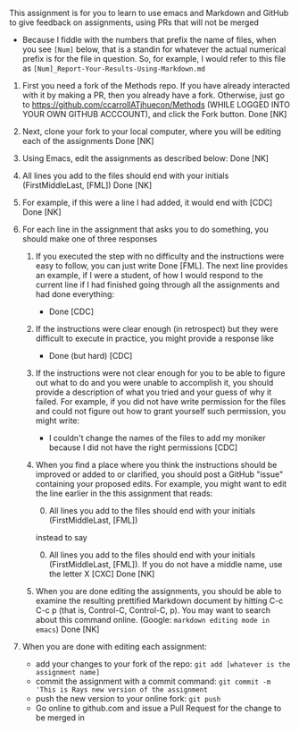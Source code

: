 
This assignment is for you to learn to use emacs and Markdown and GitHub to give feedback on assignments, using PRs that will not be merged

* Because I fiddle with the numbers that prefix the name of files, when you see `[Num]` below, that is a standin for whatever the actual numerical prefix is for the file in question. So, for example, I would refer to this file as `[Num]_Report-Your-Results-Using-Markdown.md`

1. First you need a fork of the Methods repo.  If you have already interacted with it by making a PR, then you already have a fork.  Otherwise, just go to https://github.com/ccarrollATjhuecon/Methods (WHILE LOGGED INTO YOUR OWN GITHUB ACCCOUNT), and click the Fork button.
Done [NK]
1. Next, clone your fork to your local computer, where you will be editing each of the assignments
Done [NK]
0. Using Emacs, edit the assignments as described below:
Done [NK]
0. All lines you add to the files should end with your initials (FirstMiddleLast, [FML])
Done [NK]
0. For example, if this were a line I had added, it would end with [CDC]
Done [NK]
0. For each line in the assignment that asks you to do something, you should make one of three responses

   1. If you executed the step with no difficulty and the instructions were easy to follow, you can just write Done [FML].  The next line provides an example, if I were a student, of how I would respond to the current line if I had finished going through all the assignments and had done everything:

      * Done [CDC]

   0. If the instructions were clear enough (in retrospect) but they were difficult to execute in practice, you might provide a response like

      * Done (but hard) [CDC]

   0. If the instructions were not clear enough for you to be able to figure out what to do and you were unable to accomplish it, you should provide a description of what you tried and your guess of why it failed.  For example, if you did not have write permission for the files and could not figure out how to grant yourself such permission, you might write:

      * I couldn't change the names of the files to add my moniker because I did not have the right permissions  [CDC]

   0. When you find a place where you think the instructions should be improved or added to or clarified, you should post a GitHub "issue" containing your proposed edits. For example, you might want to edit the line earlier in the this assignment that reads:

       0. All lines you add to the files should end with your initials (FirstMiddleLast, [FML])
	   
	   instead to say
	   
       0. All lines you add to the files should end with your initials (FirstMiddleLast, [FML]). If you do not have a middle name, use the letter X [CXC]
Done [NK]
   0. When you are done editing the assignments, you should be able to examine the resulting prettified Markdown document by hitting C-c C-c p (that is, Control-C, Control-C, p). You may want to search about this command online. (Google: `markdown editing mode in emacs`)
 Done [NK]  
0. When you are done with editing each assignment:
   * add your changes to your fork of the repo:
      `git add [whatever is the assignment name]`
   * commit the assignment with a commit command:
      `git commit -m 'This is Rays new version of the assignment`
   * push the new version to your online fork:
      `git push` 
   * Go online to github.com and issue a Pull Request for the change to be merged in
   
